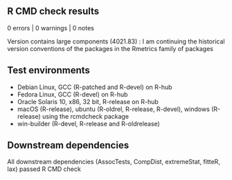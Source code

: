 ## R CMD check results

0 errors | 0 warnings | 0 notes

Version contains large components (4021.83) : I am continuing the historical version conventions of the packages in the Rmetrics family of packages  

## Test environments

- Debian Linux, GCC (R-patched and R-devel) on R-hub
- Fedora Linux, GCC (R-devel) on R-hub
- Oracle Solaris 10, x86, 32 bit, R-release on R-hub
- macOS (R-release), ubuntu (R-oldrel, R-release, R-devel), windows (R-release) using the rcmdcheck package
- win-builder (R-devel, R-release and R-oldrelease)

## Downstream dependencies

All downstream dependencies (AssocTests, CompDist, extremeStat, fitteR, lax) passed R CMD check

